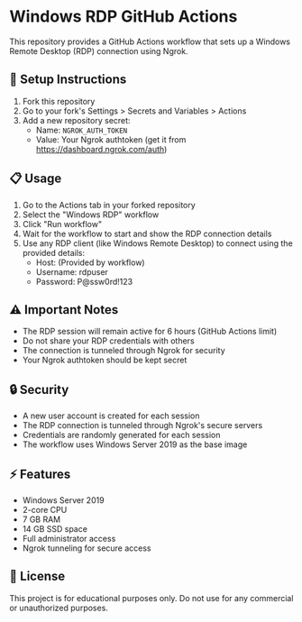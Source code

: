 # Windows RDP GitHub Actions

This repository provides a GitHub Actions workflow that sets up a Windows Remote Desktop (RDP) connection using Ngrok.

## 🚀 Setup Instructions

1. Fork this repository
2. Go to your fork's Settings > Secrets and Variables > Actions
3. Add a new repository secret:
   - Name: `NGROK_AUTH_TOKEN`
   - Value: Your Ngrok authtoken (get it from https://dashboard.ngrok.com/auth)

## 📋 Usage

1. Go to the Actions tab in your forked repository
2. Select the "Windows RDP" workflow
3. Click "Run workflow"
4. Wait for the workflow to start and show the RDP connection details
5. Use any RDP client (like Windows Remote Desktop) to connect using the provided details:
   - Host: (Provided by workflow)
   - Username: rdpuser
   - Password: P@ssw0rd!123

## ⚠️ Important Notes

- The RDP session will remain active for 6 hours (GitHub Actions limit)
- Do not share your RDP credentials with others
- The connection is tunneled through Ngrok for security
- Your Ngrok authtoken should be kept secret

## 🔒 Security

- A new user account is created for each session
- The RDP connection is tunneled through Ngrok's secure servers
- Credentials are randomly generated for each session
- The workflow uses Windows Server 2019 as the base image

## ⚡ Features

- Windows Server 2019
- 2-core CPU
- 7 GB RAM
- 14 GB SSD space
- Full administrator access
- Ngrok tunneling for secure access

## 📝 License

This project is for educational purposes only. Do not use for any commercial or unauthorized purposes.
